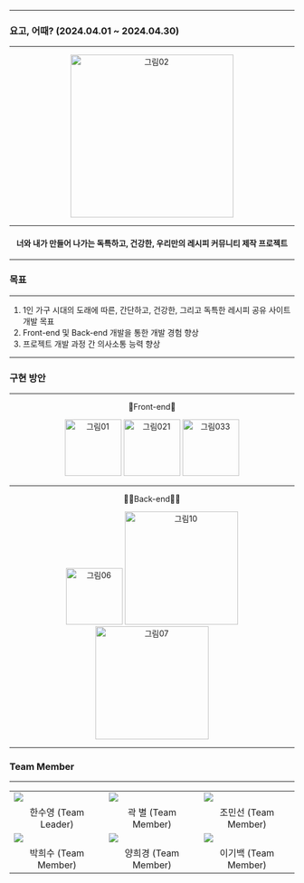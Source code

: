 -----
### 요고, 어때? (2024.04.01 ~ 2024.04.30)
-----
<div align="center">
<img width="288" alt="그림02" src="https://github.com/how-yogo/.github/assets/34672301/44c23de5-e75f-4086-bb34-01f2a91be490">
</div>

-----
<h4 align="center">너와 내가 만들어 나가는 독특하고, 건강한, 우리만의 레시피 커뮤니티 제작 프로젝트</h4>

-----
### 목표
-----
1. 1인 가구 시대의 도래에 따른, 간단하고, 건강한, 그리고 독특한 레시피 공유 사이트 개발 목표
2. Front-end 및 Back-end 개발을 통한 개발 경험 향상
3. 프로젝트 개발 과정 간 의사소통 능력 향상

-----
### 구현 방안
-----
<p align="center">🎨Front-end🎨</p>
<div align="center">
<img width="100" alt="그림01" src="https://github.com/how-yogo/.github/assets/34672301/2132bb14-190b-402c-91ba-1fa57ecfa018">
<img width="100" alt="그림021" src="https://github.com/how-yogo/.github/assets/34672301/1bed0570-95d9-4af3-a30d-cd17af2f7351">
<img width="100" alt="그림033" src="https://github.com/how-yogo/.github/assets/34672301/25568c3e-883c-4bc4-8b2c-4944da5decfc">
</div>

------

<p align="center">🧑‍💻Back-end🧑‍💻</p>
<div align="center">
<img width="100" alt="그림06" src="https://github.com/how-yogo/.github/assets/34672301/934a0470-2f88-40b8-8c04-b5a9d92e0afe">
<img width="200" alt="그림10" src="https://github.com/how-yogo/.github/assets/34672301/76175ab8-9b5e-43d3-aeb4-8cd2109b640b">
<img width="200" alt="그림07" src="https://github.com/how-yogo/.github/assets/34672301/0f01d881-25f2-4bf7-ae13-f2b32e4bcb26">
</div>

-----
### Team Member
-----
<table align="center">
  <tr>
    <td><img src="https://github.com/how-yogo/.github/assets/34672301/8e1b1e93-2d62-4a09-bd23-f28e651e27bc"></td>
    <td><img src="https://github.com/how-yogo/.github/assets/34672301/edce1824-701c-4f1a-a1af-5f16a0f88206"></td>
    <td><img src="https://avatars.githubusercontent.com/u/116737926?v=4"</td>
  </tr>
  <tr align="center">
    <td>한수영 (Team Leader) </td>
    <td>곽 별 (Team Member) </td>
    <td>조민선 (Team Member) </td>
  </tr>
  <tr>
    <td><img src="https://avatars.githubusercontent.com/u/158564718?v=4"></td>
    <td><img src="https://avatars.githubusercontent.com/u/158564820?v=4"></td>
    <td><img src="https://github.com/how-yogo/.github/assets/34672301/54f3cd84-ab5e-4671-b52e-03e6e1a2484b"></td>
  </tr>
  <tr align="center">
    <td>박희수 (Team Member) </td>
    <td>양희경 (Team Member) </td>
    <td>이기백 (Team Member) </td>
  </tr>
</table>
